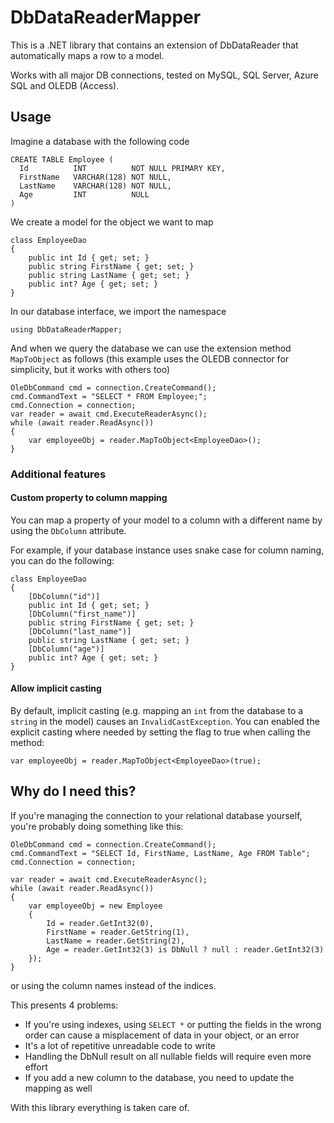 # DbDataReaderMapper
This is a .NET library that contains an extension of DbDataReader that automatically maps a row to a model.

Works with all major DB connections, tested on MySQL, SQL Server, Azure SQL and OLEDB (Access).

## Usage

Imagine a database with the following code
```
CREATE TABLE Employee (
  Id          INT          NOT NULL PRIMARY KEY,
  FirstName   VARCHAR(128) NOT NULL,
  LastName    VARCHAR(128) NOT NULL,
  Age         INT          NULL
)
```

We create a model for the object we want to map
```
class EmployeeDao
{
    public int Id { get; set; }
    public string FirstName { get; set; }
    public string LastName { get; set; }
    public int? Age { get; set; }
}
```

In our database interface, we import the namespace
```
using DbDataReaderMapper;
```

And when we query the database we can use the extension method `MapToObject` as follows (this example uses the OLEDB connector for simplicity, but it works with others too)
```
OleDbCommand cmd = connection.CreateCommand();
cmd.CommandText = "SELECT * FROM Employee;";
cmd.Connection = connection;
var reader = await cmd.ExecuteReaderAsync();
while (await reader.ReadAsync())
{
    var employeeObj = reader.MapToObject<EmployeeDao>();
}
```

### Additional features

#### Custom property to column mapping

You can map a property of your model to a column with a different name by using the `DbColumn` attribute.

For example, if your database instance uses snake case for column naming, you can do the following:
```
class EmployeeDao
{
    [DbColumn("id")]
    public int Id { get; set; }
    [DbColumn("first_name")]
    public string FirstName { get; set; }
    [DbColumn("last_name")]
    public string LastName { get; set; }
    [DbColumn("age")]
    public int? Age { get; set; }
}
```

#### Allow implicit casting

By default, implicit casting (e.g. mapping an `int` from the database to a `string` in the model) causes an `InvalidCastException`. You can enabled the explicit casting where needed by setting the flag to true when calling the method:
```
var employeeObj = reader.MapToObject<EmployeeDao>(true);
```

## Why do I need this?

If you're managing the connection to your relational database yourself, you're probably doing something like this:
```
OleDbCommand cmd = connection.CreateCommand();
cmd.CommandText = "SELECT Id, FirstName, LastName, Age FROM Table";
cmd.Connection = connection;

var reader = await cmd.ExecuteReaderAsync();
while (await reader.ReadAsync())
{
    var employeeObj = new Employee
    {
        Id = reader.GetInt32(0),
        FirstName = reader.GetString(1),
        LastName = reader.GetString(2),
        Age = reader.GetInt32(3) is DbNull ? null : reader.GetInt32(3)
    });
}
```
or using the column names instead of the indices.

This presents 4 problems:
- If you're using indexes, using `SELECT *` or putting the fields in the wrong order can cause a misplacement of data in your object, or an error
- It's a lot of repetitive unreadable code to write
- Handling the DbNull result on all nullable fields will require even more effort
- If you add a new column to the database, you need to update the mapping as well

With this library everything is taken care of.
